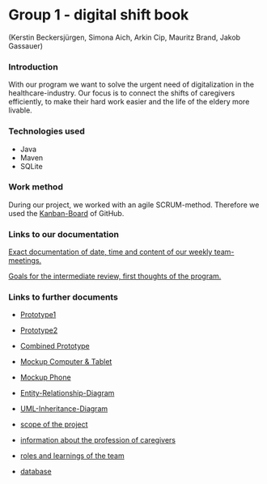 # Group 1 - digital shift book
(Kerstin Beckersjürgen, Simona Aich, Arkin Cip, Mauritz Brand, Jakob Gassauer)


### Introduction
With our program we want to solve the urgent need of digitalization in the healthcare-industry. Our focus is to connect the shifts of caregivers efficiently, to make their hard work easier and the life of the eldery more livable.


### Technologies used
* Java 
* Maven 
* SQLite


### Work method
During our project, we worked with an agile SCRUM-method. Therefore we used the [Kanban-Board](https://github.com/JakobGassauer/ATdIT_Group1/projects/1) of GitHub.



### Links to our documentation
[Exact documentation of date, time and content of our weekly team-meetings.](documentation/documentation.txt)

[Goals for the intermediate review, first thoughts of the program.](documentation/procedure.txt)


### Links to further documents
* [Prototype1](documentation/prototyp/prototyp1.png)
* [Prototype2](documentation/prototyp/prototyp2.png)
* [Combined Prototype](documentation/prototyp/prototyp_combined.jpg)

* [Mockup Computer & Tablet](documentation/mockup/mockup_computer&tablet.jpg)
* [Mockup Phone](documentation/mockup/mockup_phone.jpg)

* [Entity-Relationship-Diagram](documentation/ERD.png)
* [UML-Inheritance-Diagram](documentation/Vererbungsdiagramm.png)

* [scope of the project](documentation/Abgrenzung-Vorteile-Zielorientierung_des_Projekts.pdf)
* [information about the profession of caregivers](documentation/BerufPflegekraft.pdf)
* [roles and learnings of the team](documentation/roles_learnings.txt)
* [database](Database)


















